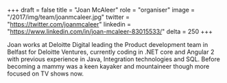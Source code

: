 +++
draft = false
title = "Joan McAleer"
role = "organiser"
image = "/2017/img/team/joanmcaleer.jpg"
twitter = "https://twitter.com/joanmcaleer"
linkedin = "https://www.linkedin.com/in/joan-mcaleer-83015533/"
delta = 250
+++

Joan works at Deloitte Digital leading the Product development team in Belfast for Deloitte Ventures, currently coding in .NET core and Angular 2 with previous experience in Java, Integration technologies and SQL. Before becoming a mammy was a keen kayaker and mountaineer though more focused on TV shows now.